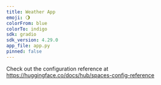 ```yaml
---
title: Weather App
emoji: 🌖
colorFrom: blue
colorTo: indigo
sdk: gradio
sdk_version: 4.29.0
app_file: app.py
pinned: false
---
```


Check out the configuration reference at https://huggingface.co/docs/hub/spaces-config-reference
